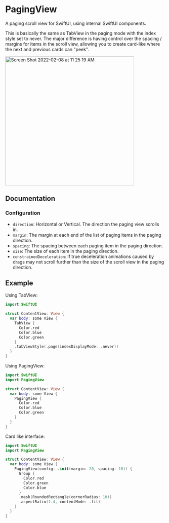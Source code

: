 # PagingView

A paging scroll view for SwiftUI, using internal SwiftUI components. 

This is basically the same as TabView in the paging mode with the index style set to never.
The major difference is having control over the spacing / margins for items in the scroll view,
allowing you to create card-like where the next and previous cards can "peek".

<img width="407" alt="Screen Shot 2022-02-08 at 11 25 19 AM" src="https://user-images.githubusercontent.com/674503/153030689-e9ce6df0-94b5-44bb-8ba6-000f3b99b84b.png">

## Documentation
### Configuration
- `direction`: Horizontal or Vertical. The direction the paging view scrolls in.
- `margin`: The margin at each end of the list of paging items in the paging direction.
- `spacing`: The spacing between each paging item in the paging direction.
- `size`: The size of each item in the paging direction.
- `constrainedDeceleration`: If true deceleration animations caused by drags may not scroll further than the size of the scroll view in the paging direction.

## Example

Using TabView:
```swift
import SwiftUI

struct ContentView: View {
  var body: some View {
    TabView {
      Color.red
      Color.blue
      Color.green
    }
    .tabViewStyle(.page(indexDisplayMode: .never))
  }
}
```

Using PagingView:
```swift
import SwiftUI
import PagingView

struct ContentView: View {
  var body: some View {
    PagingView {
      Color.red
      Color.blue
      Color.green
    }
  }
}
```

Card like interface:
```swift
import SwiftUI
import PagingView

struct ContentView: View {
  var body: some View {
    PagingView(config: .init(margin: 20, spacing: 10)) {
      Group {
        Color.red
        Color.green
        Color.blue
      }
      .mask(RoundedRectangle(cornerRadius: 10))
      .aspectRatio(1.4, contentMode: .fit)
    }
  }
}
```
